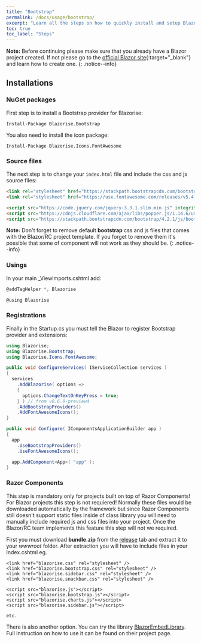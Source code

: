 ```yaml
---
title: "Bootstrap"
permalink: /docs/usage/bootstrap/
excerpt: "Learn all the steps on how to quickly install and setup Blazorise for Bootstrap css framework and FontAwesome icons."
toc: true
toc_label: "Steps"
---
```


**Note:** Before continuing please make sure that you already have a Blazor project created. If not please go to the [official Blazor site](https://blazor.net/docs/get-started.html){:target="_blank"} and learn how to create one.
{: .notice--info}

## Installations

### NuGet packages

First step is to install a Bootstrap provider for Blazorise:

```
Install-Package Blazorise.Bootstrap
```

You also need to install the icon package:

```
Install-Package Blazorise.Icons.FontAwesome
```

### Source files

The next step is to change your `index.html` file and include the css and js source files:

```html
<link rel="stylesheet" href="https://stackpath.bootstrapcdn.com/bootstrap/4.2.1/css/bootstrap.min.css" integrity="sha384-GJzZqFGwb1QTTN6wy59ffF1BuGJpLSa9DkKMp0DgiMDm4iYMj70gZWKYbI706tWS" crossorigin="anonymous">
<link rel="stylesheet" href="https://use.fontawesome.com/releases/v5.4.1/css/all.css" integrity="sha384-5sAR7xN1Nv6T6+dT2mhtzEpVJvfS3NScPQTrOxhwjIuvcA67KV2R5Jz6kr4abQsz" crossorigin="anonymous">

<script src="https://code.jquery.com/jquery-3.3.1.slim.min.js" integrity="sha384-q8i/X+965DzO0rT7abK41JStQIAqVgRVzpbzo5smXKp4YfRvH+8abtTE1Pi6jizo" crossorigin="anonymous"></script>
<script src="https://cdnjs.cloudflare.com/ajax/libs/popper.js/1.14.6/umd/popper.min.js" integrity="sha384-wHAiFfRlMFy6i5SRaxvfOCifBUQy1xHdJ/yoi7FRNXMRBu5WHdZYu1hA6ZOblgut" crossorigin="anonymous"></script>
<script src="https://stackpath.bootstrapcdn.com/bootstrap/4.2.1/js/bootstrap.min.js" integrity="sha384-B0UglyR+jN6CkvvICOB2joaf5I4l3gm9GU6Hc1og6Ls7i6U/mkkaduKaBhlAXv9k" crossorigin="anonymous"></script>
```

**Note:** Don't forget to remove default **bootstrap** css and js files that comes with the Blazor/RC project template. If you forget to remove them it's possible that some of component will not work as they should be.
{: .notice--info}

### Usings

In your main _ViewImports.cshtml add:

```cs
@addTagHelper *, Blazorise

@using Blazorise
```

### Registrations

Finally in the Startup.cs you must tell the Blazor to register Bootstrap provider and extensions:

```cs
using Blazorise;
using Blazorise.Bootstrap;
using Blazorise.Icons.FontAwesome;

public void ConfigureServices( IServiceCollection services )
{
  services
    .AddBlazorise( options =>
    {
      options.ChangeTextOnKeyPress = true;
    } ) // from v0.6.0-preview4
    .AddBootstrapProviders()
    .AddFontAwesomeIcons();
}

public void Configure( IComponentsApplicationBuilder app )
{
  app
    .UseBootstrapProviders()
    .UseFontAwesomeIcons();

  app.AddComponent<App>( "app" );
}
```

### Razor Components

This step is mandatory only for projects built on top of Razor Components! For Blazor projects this step is not requiered! Normally these files would be downloaded automatically by the framework but since Razor Components still doesn't support static files inside of class library you will need to manually include required js and css files into your project. Once the Blazor/RC team implements this feature this step will not we required.

First you must download **bundle.zip** from the [release](https://github.com/stsrki/Blazorise/releases) tab and extract it to your _wwwroot_ folder. After extraction you will have to include files in your Index.cshtml eg.

```
<link href="blazorise.css" rel="stylesheet" />
<link href="blazorise.bootstrap.css" rel="stylesheet" />
<link href="blazorise.sidebar.css" rel="stylesheet" />
<link href="blazorise.snackbar.css" rel="stylesheet" />

<script src="blazorise.js"></script>
<script src="blazorise.bootstrap.js"></script>
<script src="blazorise.charts.js"></script>
<script src="blazorise.sidebar.js"></script>

etc.
```

There is also another option. You can try the library [BlazorEmbedLibrary](https://github.com/SQL-MisterMagoo/BlazorEmbedLibrary). Full instruction on how to use it can be found on their project page.